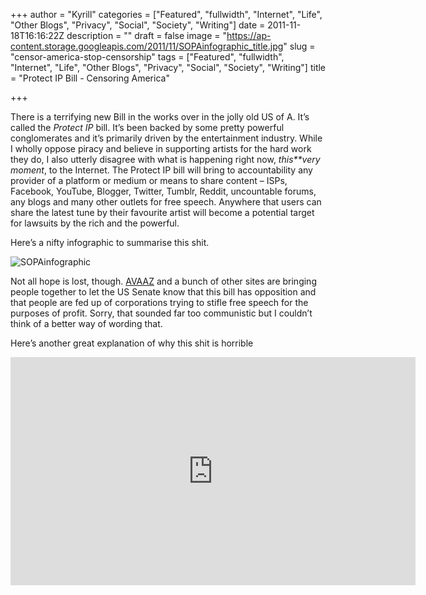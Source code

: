 +++
author = "Kyrill"
categories = ["Featured", "fullwidth", "Internet", "Life", "Other Blogs", "Privacy", "Social", "Society", "Writing"]
date = 2011-11-18T16:16:22Z
description = ""
draft = false
image = "https://ap-content.storage.googleapis.com/2011/11/SOPAinfographic_title.jpg"
slug = "censor-america-stop-censorship"
tags = ["Featured", "fullwidth", "Internet", "Life", "Other Blogs", "Privacy", "Social", "Society", "Writing"]
title = "Protect IP Bill - Censoring America"

+++


There is a terrifying new Bill in the works over in the jolly old US of A. It’s called the *Protect IP* bill. It’s been backed by some pretty powerful conglomerates and it’s primarily driven by the entertainment industry. While I wholly oppose piracy and believe in supporting artists for the hard work they do, I also utterly disagree with what is happening right now, *this**very moment*, to the Internet. The Protect IP bill will bring to accountability any provider of a platform or medium or means to share content – ISPs, Facebook, YouTube, Blogger, Twitter, Tumblr, Reddit, uncountable forums, any blogs and many other outlets for free speech. Anywhere that users can share the latest tune by their favourite artist will become a potential target for lawsuits by the rich and the powerful.

Here’s a nifty infographic to summarise this shit.

![](https://antisp.in/blog/wp-content/uploads/2011/11/SOPAinfographic.jpg "SOPAinfographic")

Not all hope is lost, though. [AVAAZ](https://www.avaaz.org/en/save_the_internet_us/) and a bunch of other sites are bringing people together to let the US Senate know that this bill has opposition and that people are fed up of corporations trying to stifle free speech for the purposes of profit. Sorry, that sounded far too communistic but I couldn’t think of a better way of wording that.

Here’s another great explanation of why this shit is horrible

<div class="embed-vimeo" style="text-align: center;"><iframe allowfullscreen="" frameborder="0" height="365" mozallowfullscreen="" src="https://player.vimeo.com/video/31100268" webkitallowfullscreen="" width="648"></iframe></div>
